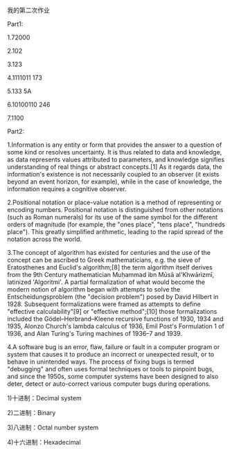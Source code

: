 我的第二次作业

Part1:

1.72000

2.102

3.123

4.1111011   173

5.133        5A

6.10100110   246

7.1100

Part2:

1.Information is any entity or form that provides the answer to a question of some kind or resolves uncertainty. It is thus related to data and knowledge, as data represents values attributed to parameters, and knowledge signifies understanding of real things or abstract concepts.[1] As it regards data, the information's existence is not necessarily coupled to an observer (it exists beyond an event horizon, for example), while in the case of knowledge, the information requires a cognitive observer.

2.Positional notation or place-value notation is a method of representing or encoding numbers. Positional notation is distinguished from other notations (such as Roman numerals) for its use of the same symbol for the different orders of magnitude (for example, the "ones place", "tens place", "hundreds place"). This greatly simplified arithmetic, leading to the rapid spread of the notation across the world.

3.The concept of algorithm has existed for centuries and the use of the concept can be ascribed to Greek mathematicians, e.g. the sieve of Eratosthenes and Euclid's algorithm;[8] the term algorithm itself derives from the 9th Century mathematician Muḥammad ibn Mūsā al'Khwārizmī, latinized 'Algoritmi'. A partial formalization of what would become the modern notion of algorithm began with attempts to solve the Entscheidungsproblem (the "decision problem") posed by David Hilbert in 1928. Subsequent formalizations were framed as attempts to define "effective calculability"[9] or "effective method";[10] those formalizations included the Gödel–Herbrand–Kleene recursive functions of 1930, 1934 and 1935, Alonzo Church's lambda calculus of 1936, Emil Post's Formulation 1 of 1936, and Alan Turing's Turing machines of 1936–7 and 1939.

4.A software bug is an error, flaw, failure or fault in a computer program or system that causes it to produce an incorrect or unexpected result, or to behave in unintended ways. The process of fixing bugs is termed "debugging" and often uses formal techniques or tools to pinpoint bugs, and since the 1950s, some computer systems have been designed to also deter, detect or auto-correct various computer bugs during operations.

1)十进制：Decimal system

2)二进制：Binary

3)八进制：Octal number system

4)十六进制：Hexadecimal